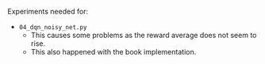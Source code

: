 Experiments needed for:
* `04_dqn_noisy_net.py`
    * This causes some problems as the reward average does not seem to rise.
    * This also happened with the book implementation.

